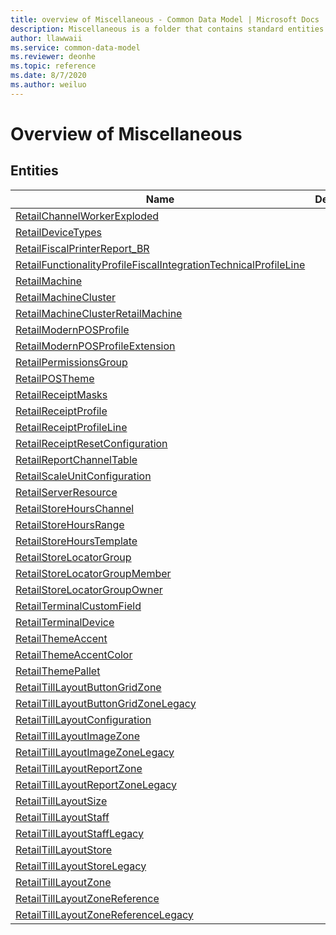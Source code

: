 ```yaml
---
title: overview of Miscellaneous - Common Data Model | Microsoft Docs
description: Miscellaneous is a folder that contains standard entities related to the Common Data Model.
author: llawwaii
ms.service: common-data-model
ms.reviewer: deonhe
ms.topic: reference
ms.date: 8/7/2020
ms.author: weiluo
---
```


# Overview of Miscellaneous


## Entities

|Name|Description|
|---|---|
|[RetailChannelWorkerExploded](RetailChannelWorkerExploded.md)||
|[RetailDeviceTypes](RetailDeviceTypes.md)||
|[RetailFiscalPrinterReport_BR](RetailFiscalPrinterReport_BR.md)||
|[RetailFunctionalityProfileFiscalIntegrationTechnicalProfileLine](RetailFunctionalityProfileFiscalIntegrationTechnicalProfileLine.md)||
|[RetailMachine](RetailMachine.md)||
|[RetailMachineCluster](RetailMachineCluster.md)||
|[RetailMachineClusterRetailMachine](RetailMachineClusterRetailMachine.md)||
|[RetailModernPOSProfile](RetailModernPOSProfile.md)||
|[RetailModernPOSProfileExtension](RetailModernPOSProfileExtension.md)||
|[RetailPermissionsGroup](RetailPermissionsGroup.md)||
|[RetailPOSTheme](RetailPOSTheme.md)||
|[RetailReceiptMasks](RetailReceiptMasks.md)||
|[RetailReceiptProfile](RetailReceiptProfile.md)||
|[RetailReceiptProfileLine](RetailReceiptProfileLine.md)||
|[RetailReceiptResetConfiguration](RetailReceiptResetConfiguration.md)||
|[RetailReportChannelTable](RetailReportChannelTable.md)||
|[RetailScaleUnitConfiguration](RetailScaleUnitConfiguration.md)||
|[RetailServerResource](RetailServerResource.md)||
|[RetailStoreHoursChannel](RetailStoreHoursChannel.md)||
|[RetailStoreHoursRange](RetailStoreHoursRange.md)||
|[RetailStoreHoursTemplate](RetailStoreHoursTemplate.md)||
|[RetailStoreLocatorGroup](RetailStoreLocatorGroup.md)||
|[RetailStoreLocatorGroupMember](RetailStoreLocatorGroupMember.md)||
|[RetailStoreLocatorGroupOwner](RetailStoreLocatorGroupOwner.md)||
|[RetailTerminalCustomField](RetailTerminalCustomField.md)||
|[RetailTerminalDevice](RetailTerminalDevice.md)||
|[RetailThemeAccent](RetailThemeAccent.md)||
|[RetailThemeAccentColor](RetailThemeAccentColor.md)||
|[RetailThemePallet](RetailThemePallet.md)||
|[RetailTillLayoutButtonGridZone](RetailTillLayoutButtonGridZone.md)||
|[RetailTillLayoutButtonGridZoneLegacy](RetailTillLayoutButtonGridZoneLegacy.md)||
|[RetailTillLayoutConfiguration](RetailTillLayoutConfiguration.md)||
|[RetailTillLayoutImageZone](RetailTillLayoutImageZone.md)||
|[RetailTillLayoutImageZoneLegacy](RetailTillLayoutImageZoneLegacy.md)||
|[RetailTillLayoutReportZone](RetailTillLayoutReportZone.md)||
|[RetailTillLayoutReportZoneLegacy](RetailTillLayoutReportZoneLegacy.md)||
|[RetailTillLayoutSize](RetailTillLayoutSize.md)||
|[RetailTillLayoutStaff](RetailTillLayoutStaff.md)||
|[RetailTillLayoutStaffLegacy](RetailTillLayoutStaffLegacy.md)||
|[RetailTillLayoutStore](RetailTillLayoutStore.md)||
|[RetailTillLayoutStoreLegacy](RetailTillLayoutStoreLegacy.md)||
|[RetailTillLayoutZone](RetailTillLayoutZone.md)||
|[RetailTillLayoutZoneReference](RetailTillLayoutZoneReference.md)||
|[RetailTillLayoutZoneReferenceLegacy](RetailTillLayoutZoneReferenceLegacy.md)||
